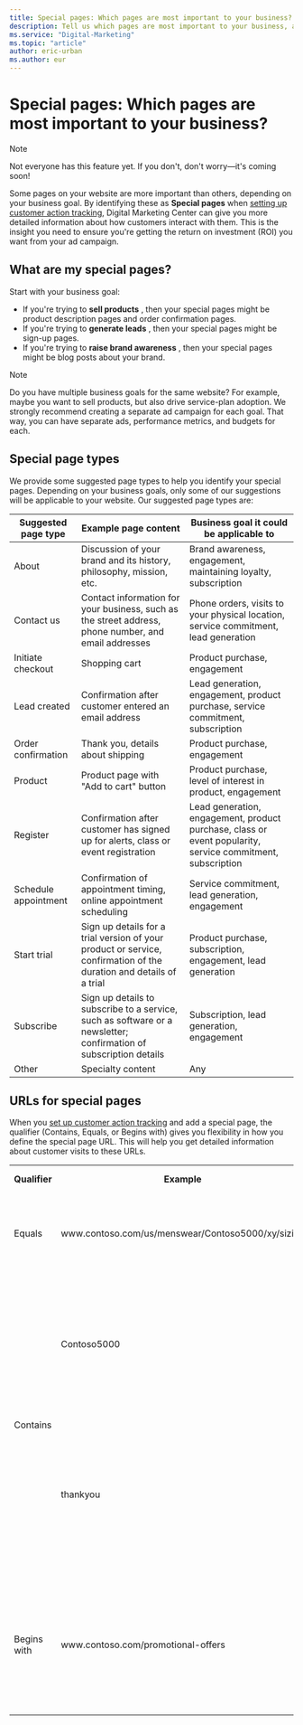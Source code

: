 ```yaml
---
title: Special pages: Which pages are most important to your business?
description: Tell us which pages are most important to your business, and we can give you specific data on customer actions on those pages.
ms.service: "Digital-Marketing"
ms.topic: "article"
author: eric-urban
ms.author: eur
---
```


# Special pages: Which pages are most important to your business?

> [!NOTE]
> Not everyone has this feature yet. If you don't, don't worry—it's coming soon!

Some pages on your website are more important than others, depending on your business goal. By identifying these as **Special pages** when [setting up customer action tracking](./hlp_DMC_CONC_CAT_Intro.md), Digital Marketing Center can give you more detailed information about how customers interact with them. This is the insight you need to ensure you're getting the return on investment (ROI) you want from your ad campaign.

## What are my special pages?

Start with your business goal:

- If you're trying to **sell products** , then your special pages might be product description pages and order confirmation pages.
- If you're trying to **generate leads** , then your special pages might be sign-up pages.
- If you're trying to **raise brand awareness** , then your special pages might be blog posts about your brand.

> [!NOTE]
> Do you have multiple business goals for the same website? For example, maybe you want to sell products, but also drive service-plan adoption. We strongly recommend creating a separate ad campaign for each goal. That way, you can have separate ads, performance metrics, and budgets for each.

## Special page types

We provide some suggested page types to help you identify your special pages. Depending on your business goals, only some of our suggestions will be applicable to your website. Our suggested page types are:

|Suggested page type|Example page content|Business goal it could be applicable to|
|---|---|---|
|About|Discussion of your brand and its history, philosophy, mission, etc.|Brand awareness, engagement, maintaining loyalty, subscription|
|Contact us|Contact information for your business, such as the street address, phone number, and email addresses|Phone orders, visits to your physical location, service commitment, lead generation|
|Initiate checkout|Shopping cart|Product purchase, engagement|
|Lead created|Confirmation after customer entered an email address|Lead generation, engagement, product purchase, service commitment, subscription|
|Order confirmation|Thank you, details about shipping|Product purchase, engagement|
|Product|Product page with "Add to cart" button|Product purchase, level of interest in product, engagement|
|Register|Confirmation after customer has signed up for alerts, class or event registration|Lead generation, engagement, product purchase, class or event popularity, service commitment, subscription|
|Schedule appointment|Confirmation of appointment timing, online appointment scheduling|Service commitment, lead generation, engagement|
|Start trial|Sign up details for a trial version of your product or service, confirmation of the duration and details of a trial|Product purchase, subscription, engagement, lead generation|
|Subscribe|Sign up details to subscribe to a service, such as software or a newsletter; confirmation of subscription details|Subscription, lead generation, engagement|
|Other|Specialty content|Any|

## URLs for special pages

When you [set up customer action tracking](./hlp_DMC_CONC_CAT_Intro.md) and add a special page, the qualifier (Contains, Equals, or Begins with) gives you flexibility in how you define the special page URL. This will help you get detailed information about customer visits to these URLs.

<table>
  <tr>
    <th scope="col">Qualifier</th>
    <th scope="col">Example</th>
    <th scope="col">Why you might use it</th>
  </tr>
  <tr>
    <td>Equals</td>
    <td>www.contoso.com/us/menswear/Contoso5000/xy/sizing</td>
    <td>You want details about customer visits to one specific page.</td>
  </tr>
  <tr>
    <td rowspan="2" style="vertical-align:middle">Contains</td>
    <td>Contoso5000</td>
    <td>You want details about customer visits to any URL with your domain that contains this specific brand in the URL.</td>
  </tr>
  <tr>
    <td>thankyou</td>
    <td>You want details about customer visits to every product confirmation page on your website that contains this phrase in its URL.</td>
  </tr>
  <tr>
    <td>Begins with</td>
    <td>www.contoso.com/promotional-offers</td>
    <td>You want details about customer visits to any page on your website that has a URL that begins with this URL.</td>
  </tr>
</table>


